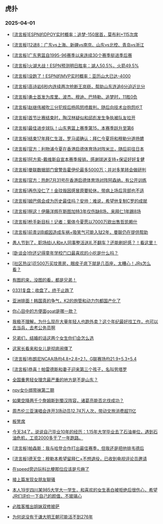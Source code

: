## 虎扑 
### 2025-04-01

+ [[流言板]ESPN的DPOY实时概率：追梦-150居首，莫布利+115次席](https://bbs.hupu.com/631475237.html)

+ [[流言板]12进8：广东vs上海、新疆vs南京、山东vs北控、青岛vs浙江](https://bbs.hupu.com/631474166.html)

+ [[流言板]广东男篮自1995-96赛季以来连续30个赛季挺进季后赛](https://bbs.hupu.com/631473295.html)

+ [[流言板]火湖大战！ESPN预测明日胜率：湖人50.5%，火箭49.5%](https://bbs.hupu.com/631471618.html)

+ [[流言板]没跑了！ESPN的MVP实时概率：亚历山大已达-4000](https://bbs.hupu.com/631474647.html)

+ [[流言板]高诗岩6秒内连续两次抢断王岚嵚，帮助山东连追6分迫近比分](https://bbs.hupu.com/631471117.html)

+ [[流言板]勇士首发为库里、波杰、穆迪、巴特勒、追梦时，11胜0负](https://bbs.hupu.com/631472835.html)

+ [[流言板]赵继伟被吹三分犯规后杨鸣怒喷裁判，随后向技术台抱怨吃T](https://bbs.hupu.com/631472195.html)

+ [[流言板]首节比赛结束时，陶汉林疑似和邱彪发生争执被队友拉开](https://bbs.hupu.com/631471219.html)

+ [[流言板]最佳进步球队！山东男篮上赛季第15，本赛季跃升至第6](https://bbs.hupu.com/631474211.html)

+ [[流言板]结束17年拜仁生涯，罗马诺确认：拜仁今夏将和穆勒分道扬镳](https://bbs.hupu.com/631472788.html)

+ [[流言板]官方：利物浦今夏在香港启德体育场对阵米兰，随后前往日本](https://bbs.hupu.com/631467181.html)

+ [[流言板]阿方索-戴维斯自宣本赛季报销，感谢球迷支持+保证好好复健](https://bbs.hupu.com/631468825.html)

+ [[流言板]曼联数据部门曾警告霍伊伦最多5000万；并对多笔转会做研判](https://bbs.hupu.com/631467473.html)

+ [[流言板]官方：热刺7月31号在香港启德体育场对阵阿森纳，有公开训练](https://bbs.hupu.com/631467216.html)

+ [[流言板]再伤没仁了！金玟哉因感冒原要轮休，带病上场后背部也不适](https://bbs.hupu.com/631467973.html)

+ [[流言板]姆巴佩会成为历史最佳吗？安帅：难说，希望他复制C罗的成就](https://bbs.hupu.com/631470707.html)

+ [[流言板]啊这！伊藤洋辉在斯图加特3年仅伤缺8场，来拜仁1年踢8场](https://bbs.hupu.com/631466196.html)

+ [[流言板]枪手新目标！记者：葡体今夏愿以7000万欧出售哲凯赖什](https://bbs.hupu.com/631468134.html)

+ [[流言板]前青训B威因造成车祸+吸笑气可能入狱2年，曼联仍在提供帮助](https://bbs.hupu.com/631466486.html)

+ [愚人节到了，职场给i人和e人同事整活送礼不翻车？还能刷好感？！看这里！](https://bbs.hupu.com/631470205.html)

+ [[卧谈会]你还记得童年学校门口最喜欢的小吃是什么吗？](https://bbs.hupu.com/631472728.html)

+ [[社区热议]花500万买坟景房，眼皮子底下就是几百座，太糟心！JRs怎么看？](https://bbs.hupu.com/631469738.html)

+ [有图的来，没图的看，都是兄弟！](https://bbs.hupu.com/631469788.html)

+ [0331复盘：收盘了，终于止跌了](https://bbs.hupu.com/631471333.html)

+ [亚洲排面！韩国真的争气，K2的炮管和动力包都国产化了](https://bbs.hupu.com/631469693.html)

+ [你心目中的方便面goat是哪一款？](https://bbs.hupu.com/631469598.html)

+ [我极不理解，为什么现在大量年轻人也跑外卖？这个年纪最好找工作，也可以去当兵，去考公务员啊](https://bbs.hupu.com/631469938.html)

+ [兄弟们，结婚的话这两个女生你们会怎么选](https://bbs.hupu.com/631470168.html)

+ [这家长看来和女儿是彻底闹僵了](https://bbs.hupu.com/631469609.html)

+ [[流言板]布朗尼NCAA场均4.8+2.8+2.1，G联赛场均21.9+5.3+5.4](https://bbs.hupu.com/631475320.html)

+ [[流言板]恭喜！帕雷德斯和妻子迎来第三个孩子，名叫劳塔罗](https://bbs.hupu.com/631470178.html)

+ [全国重男轻女理念最严重的地方是不是山东？](https://bbs.hupu.com/631470864.html)

+ [npy女仆绑带袜第二期](https://bbs.hupu.com/631474972.html)

+ [如果空降两千个詹姆斯到蜀汉阵容，诸葛亮能否北伐成功？](https://bbs.hupu.com/631472971.html)

+ [周杰伦三亚演唱会连开3场动员12.74万人次，带动文旅消费超11亿](https://bbs.hupu.com/631473528.html)

+ [板凳席](https://bbs.hupu.com/631470247.html)

+ [今天34了，说说自己毕业10年的经历：1.15年大学毕业去了石油单位，遇到石油危机，工资2000多干了一年跑路。](https://bbs.hupu.com/631472132.html)

+ [[流言板]帕森斯：我与哈登合作打出最佳赛季，但我还是把他排韦德后](https://bbs.hupu.com/631476210.html)

+ [[流言板]德天空：穆勒本希望留拜仁+不想退役，已收到电视评论员邀请](https://bbs.hupu.com/631474247.html)

+ [在speed旁边玩科比梗那位应该是亏麻了](https://bbs.hupu.com/631475654.html)

+ [接上篇发现女朋友聊骚](https://bbs.hupu.com/631472785.html)

+ [本人19岁四川某985大学大一学生，和喜欢的女生表白被拒绝后很伤心，希望JR们评价一下自己的颜值，不玻璃心](https://bbs.hupu.com/631476152.html)

+ [必胜客推出姐妹双修披萨](https://bbs.hupu.com/631475676.html)

+ [为何说没有于谦大明王朝可能活不到276年](https://bbs.hupu.com/631471534.html)


